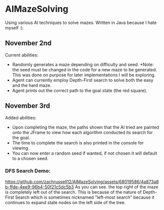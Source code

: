 # AIMazeSolving

Using various AI techniques to solve mazes. Written in Java because I hate myself :).

## November 2nd

Current abilities:
- Randomly generates a maze depending on difficulty and seed.
  *Note: the seed must be changed in the code for a new maze to be generated. This was done on purpose for later implementations I will be exploring.
- Agent can currently employ Depth-First search to solve both the easy and the hard maze.
- Agent prints out the correct path to the goal state (the red square).

## November 3rd

Added abilities:
- Upon completing the maze, the paths shown that the AI tried are painted onto the JFrame to view how each algorithm conducted its search for the goal.
- The time to complete the search is also printed in the console for viewing.
- You can now enter a random seed if wanted, if not chosen it will default to a chosen seed. 

### DFS Search Demo:
https://github.com/zachrussell12/AIMazeSolving/assets/68019586/4a873a8b-ffde-4ee9-96b4-50f21c5dc5b3
As you can see. the top right of the maze is completely left out of the search. This is because of the nature of Depth-First Search which is sometimes nicknamed "left-most search" because it continues to expand state nodes on the left side of the tree.

